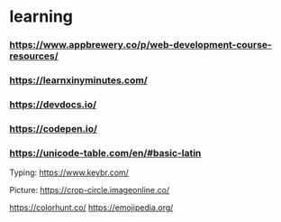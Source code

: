 # learning
### https://www.appbrewery.co/p/web-development-course-resources/
### https://learnxinyminutes.com/
### https://devdocs.io/
### https://codepen.io/
### https://unicode-table.com/en/#basic-latin

Typing:
https://www.keybr.com/

Picture:
https://crop-circle.imageonline.co/

https://colorhunt.co/
https://emojipedia.org/
